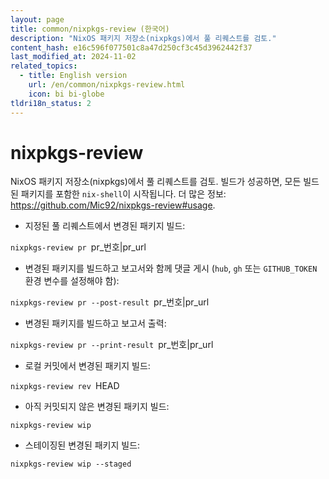 ```yaml
---
layout: page
title: common/nixpkgs-review (한국어)
description: "NixOS 패키지 저장소(nixpkgs)에서 풀 리퀘스트를 검토."
content_hash: e16c596f077501c8a47d250cf3c45d3962442f37
last_modified_at: 2024-11-02
related_topics:
  - title: English version
    url: /en/common/nixpkgs-review.html
    icon: bi bi-globe
tldri18n_status: 2
---
```

# nixpkgs-review

NixOS 패키지 저장소(nixpkgs)에서 풀 리퀘스트를 검토.
빌드가 성공하면, 모든 빌드된 패키지를 포함한 `nix-shell`이 시작됩니다.
더 많은 정보: <https://github.com/Mic92/nixpkgs-review#usage>.

- 지정된 풀 리퀘스트에서 변경된 패키지 빌드:

`nixpkgs-review pr `<span class="tldr-var badge badge-pill bg-dark-lm bg-white-dm text-white-lm text-dark-dm font-weight-bold">pr_번호|pr_url</span>

- 변경된 패키지를 빌드하고 보고서와 함께 댓글 게시 (`hub`, `gh` 또는 `GITHUB_TOKEN` 환경 변수를 설정해야 함):

`nixpkgs-review pr --post-result `<span class="tldr-var badge badge-pill bg-dark-lm bg-white-dm text-white-lm text-dark-dm font-weight-bold">pr_번호|pr_url</span>

- 변경된 패키지를 빌드하고 보고서 출력:

`nixpkgs-review pr --print-result `<span class="tldr-var badge badge-pill bg-dark-lm bg-white-dm text-white-lm text-dark-dm font-weight-bold">pr_번호|pr_url</span>

- 로컬 커밋에서 변경된 패키지 빌드:

`nixpkgs-review rev `<span class="tldr-var badge badge-pill bg-dark-lm bg-white-dm text-white-lm text-dark-dm font-weight-bold">HEAD</span>

- 아직 커밋되지 않은 변경된 패키지 빌드:

`nixpkgs-review wip`

- 스테이징된 변경된 패키지 빌드:

`nixpkgs-review wip --staged`
